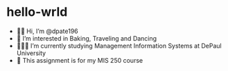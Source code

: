 # hello-wrld
- 👋🏽 Hi, I’m @dpate196 
- 👀 I’m interested in Baking, Traveling and Dancing 
- 👩🏽‍🎓 I’m currently studying Management Information Systems at DePaul University
- 🌱 This assignment is for my MIS 250 course
